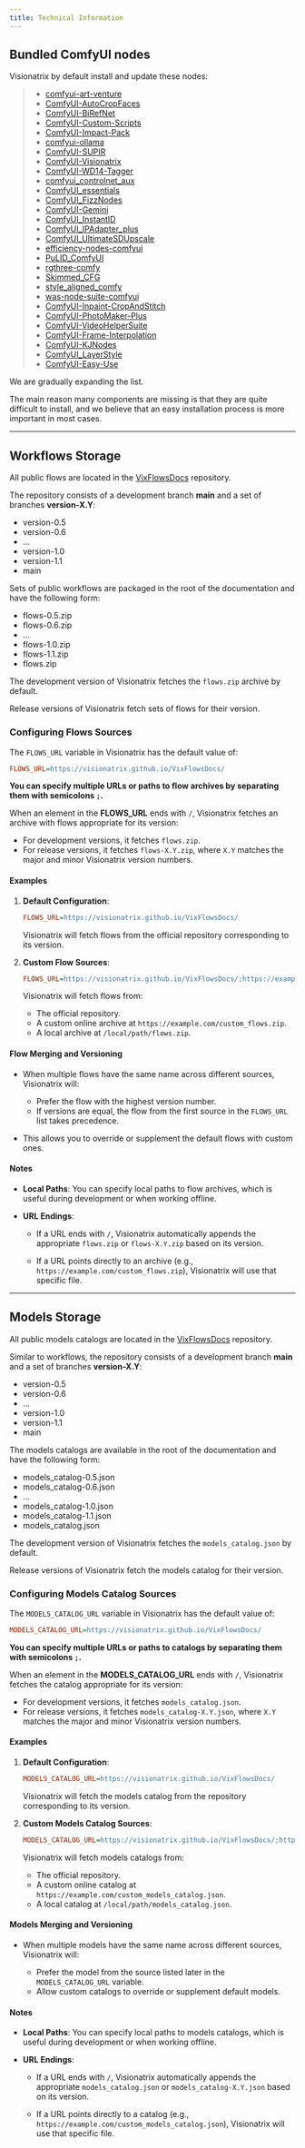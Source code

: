 ```yaml
---
title: Technical Information
---
```


## Bundled ComfyUI nodes

Visionatrix by default install and update these nodes:

> -   [comfyui-art-venture](https://github.com/Visionatrix/comfyui-art-venture)
> -   [ComfyUI-AutoCropFaces](https://github.com/Visionatrix/ComfyUI-AutoCropFaces)
> -   [ComfyUI-BiRefNet](https://github.com/Visionatrix/ComfyUI-BiRefNet)
> -   [ComfyUI-Custom-Scripts](https://github.com/Visionatrix/ComfyUI-Custom-Scripts)
> -   [ComfyUI-Impact-Pack](https://github.com/Visionatrix/ComfyUI-Impact-Pack)
> -   [comfyui-ollama](https://github.com/Visionatrix/comfyui-ollama)
> -   [ComfyUI-SUPIR](https://github.com/Visionatrix/ComfyUI-SUPIR)
> -   [ComfyUI-Visionatrix](https://github.com/Visionatrix/ComfyUI-Visionatrix)
> -   [ComfyUI-WD14-Tagger](https://github.com/Visionatrix/ComfyUI-WD14-Tagger)
> -   [comfyui_controlnet_aux](https://github.com/Visionatrix/comfyui_controlnet_aux)
> -   [ComfyUI_essentials](https://github.com/Visionatrix/ComfyUI_essentials)
> -   [ComfyUI_FizzNodes](https://github.com/Visionatrix/ComfyUI_FizzNodes)
> -   [ComfyUI-Gemini](https://github.com/Visionatrix/ComfyUI-Gemini)
> -   [ComfyUI_InstantID](https://github.com/Visionatrix/ComfyUI_InstantID)
> -   [ComfyUI_IPAdapter_plus](https://github.com/Visionatrix/ComfyUI_IPAdapter_plus)
> -   [ComfyUI_UltimateSDUpscale](https://github.com/Visionatrix/ComfyUI_UltimateSDUpscale)
> -   [efficiency-nodes-comfyui](https://github.com/Visionatrix/efficiency-nodes-comfyui)
> -   [PuLID_ComfyUI](https://github.com/Visionatrix/PuLID_ComfyUI)
> -   [rgthree-comfy](https://github.com/Visionatrix/rgthree-comfy)
> -   [Skimmed_CFG](https://github.com/Visionatrix/Skimmed_CFG)
> -   [style_aligned_comfy](https://github.com/Visionatrix/style_aligned_comfy)
> -   [was-node-suite-comfyui](https://github.com/Visionatrix/was-node-suite-comfyui)
> -   [ComfyUI-Inpaint-CropAndStitch](https://github.com/Visionatrix/ComfyUI-Inpaint-CropAndStitch)
> -   [ComfyUI-PhotoMaker-Plus](https://github.com/Visionatrix/ComfyUI-PhotoMaker-Plus)
> -   [ComfyUI-VideoHelperSuite](https://github.com/Visionatrix/ComfyUI-VideoHelperSuite)
> -   [ComfyUI-Frame-Interpolation](https://github.com/Visionatrix/ComfyUI-Frame-Interpolation)
> -   [ComfyUI-KJNodes](https://github.com/Visionatrix/ComfyUI-KJNodes)
> -   [ComfyUI_LayerStyle](https://github.com/Visionatrix/ComfyUI_LayerStyle)
> -   [ComfyUI-Easy-Use](https://github.com/Visionatrix/ComfyUI-Easy-Use)

We are gradually expanding the list.

The main reason many components are missing is that they are quite
difficult to install, and we believe that an easy installation process
is more important in most cases.

---

## Workflows Storage

All public flows are located in the [VixFlowsDocs](https://github.com/Visionatrix/VixFlowsDocs) repository.

The repository consists of a development branch **main** and a set of branches **version-X.Y**:

-   version-0.5
-   version-0.6
-   ...
-   version-1.0
-   version-1.1
-   main

Sets of public workflows are packaged in the root of the documentation and have the following form:

-   flows-0.5.zip
-   flows-0.6.zip
-   ...
-   flows-1.0.zip
-   flows-1.1.zip
-   flows.zip

The development version of Visionatrix fetches the `flows.zip` archive by default.

Release versions of Visionatrix fetch sets of flows for their version.

### Configuring Flows Sources

The `FLOWS_URL` variable in Visionatrix has the default value of:

```ini
FLOWS_URL=https://visionatrix.github.io/VixFlowsDocs/
```

**You can specify multiple URLs or paths to flow archives by separating them with semicolons `;`.**

When an element in the **FLOWS_URL** ends with `/`, Visionatrix fetches an archive with flows appropriate for its version:

- For development versions, it fetches `flows.zip`.
- For release versions, it fetches `flows-X.Y.zip`, where `X.Y` matches the major and minor Visionatrix version numbers.

#### Examples

1. **Default Configuration**:

    ```ini
    FLOWS_URL=https://visionatrix.github.io/VixFlowsDocs/
    ```

    Visionatrix will fetch flows from the official repository corresponding to its version.

2. **Custom Flow Sources**:

    ```ini
    FLOWS_URL=https://visionatrix.github.io/VixFlowsDocs/;https://example.com/custom_flows.zip;/local/path/flows.zip
    ```

    Visionatrix will fetch flows from:

    - The official repository.
    - A custom online archive at `https://example.com/custom_flows.zip`.
    - A local archive at `/local/path/flows.zip`.

#### Flow Merging and Versioning

- When multiple flows have the same name across different sources, Visionatrix will:

    - Prefer the flow with the highest version number.
    - If versions are equal, the flow from the first source in the `FLOWS_URL` list takes precedence.

- This allows you to override or supplement the default flows with custom ones.

#### Notes

- **Local Paths**: You can specify local paths to flow archives, which is useful during development or when working offline.

- **URL Endings**:

    - If a URL ends with `/`, Visionatrix automatically appends the appropriate `flows.zip` or `flows-X.Y.zip` based on its version.

    - If a URL points directly to an archive (e.g., `https://example.com/custom_flows.zip`), Visionatrix will use that specific file.

---

## Models Storage

All public models catalogs are located in the [VixFlowsDocs](https://github.com/Visionatrix/VixFlowsDocs) repository.

Similar to workflows, the repository consists of a development branch **main** and a set of branches **version-X.Y**:

-   version-0.5
-   version-0.6
-   ...
-   version-1.0
-   version-1.1
-   main

The models catalogs are available in the root of the documentation and have the following form:

-   models_catalog-0.5.json
-   models_catalog-0.6.json
-   ...
-   models_catalog-1.0.json
-   models_catalog-1.1.json
-   models_catalog.json

The development version of Visionatrix fetches the `models_catalog.json` by default.

Release versions of Visionatrix fetch the models catalog for their version.

### Configuring Models Catalog Sources

The `MODELS_CATALOG_URL` variable in Visionatrix has the default value of:

```ini
MODELS_CATALOG_URL=https://visionatrix.github.io/VixFlowsDocs/
```

**You can specify multiple URLs or paths to catalogs by separating them with semicolons `;`.**

When an element in the **MODELS_CATALOG_URL** ends with `/`, Visionatrix fetches the catalog appropriate for its version:

- For development versions, it fetches `models_catalog.json`.
- For release versions, it fetches `models_catalog-X.Y.json`, where `X.Y` matches the major and minor Visionatrix version numbers.

#### Examples

1. **Default Configuration**:

    ```ini
    MODELS_CATALOG_URL=https://visionatrix.github.io/VixFlowsDocs/
    ```

    Visionatrix will fetch the models catalog from the repository corresponding to its version.

2. **Custom Models Catalog Sources**:

    ```ini
    MODELS_CATALOG_URL=https://visionatrix.github.io/VixFlowsDocs/;https://example.com/custom_models_catalog.json;/local/path/models_catalog.json
    ```

    Visionatrix will fetch models catalogs from:

    - The official repository.
    - A custom online catalog at `https://example.com/custom_models_catalog.json`.
    - A local catalog at `/local/path/models_catalog.json`.

#### Models Merging and Versioning

- When multiple models have the same name across different sources, Visionatrix will:

    - Prefer the model from the source listed later in the `MODELS_CATALOG_URL` variable.
    - Allow custom catalogs to override or supplement default models.

#### Notes

- **Local Paths**: You can specify local paths to models catalogs, which is useful during development or when working offline.

- **URL Endings**:

    - If a URL ends with `/`, Visionatrix automatically appends the appropriate `models_catalog.json` or `models_catalog-X.Y.json` based on its version.

    - If a URL points directly to a catalog (e.g., `https://example.com/custom_models_catalog.json`), Visionatrix will use that specific file.
